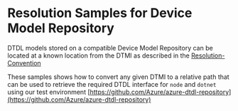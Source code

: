 # Resolution Samples for Device Model Repository

DTDL models stored on a compatible Device Model Repository can be located at a known location from the DTMI as described in the [Resolution-Convention](https://github.com/Azure/device-models-tools/wiki/Resolution-Convention)

These samples shows how to convert any given DTMI to a relative path that can be used to retrieve the required DTDL interface for `node` and `dotnet` using our test environment [https://github.com/Azure/azure-dtdl-repository](https://github.com/Azure/azure-dtdl-repository)

